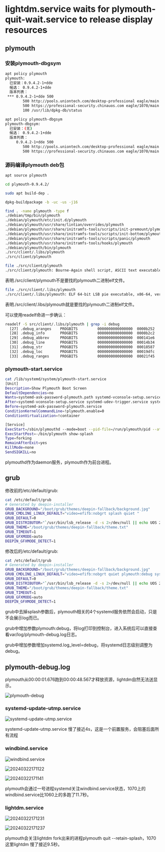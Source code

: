 # lightdm.service waits for plymouth-quit-wait.service to release display resources

## plymouth

### 安装plymouth-dbgsym

```bash
apt policy plymouth
plymouth:
  已安装：0.9.4.2-1+dde
  候选： 0.9.4.2-1+dde
  版本列表：
 *** 0.9.4.2-1+dde 500
        500 http://pools.uniontech.com/desktop-professional eagle/main amd64 Packages
        500 https://professional-security.chinauos.com eagle/1070/main amd64 Packages
        100 /usr/lib/dpkg-db/status
```

```bash
apt policy plymouth-dbgsym 
plymouth-dbgsym:
  已安装：(无)
  候选： 0.9.4.2-1+dde
  版本列表：
     0.9.4.2-1+dde 500
        500 http://pools.uniontech.com/desktop-professional eagle/main amd64 Packages
        500 https://professional-security.chinauos.com eagle/1070/main amd64 Packages
```

### 源码编译plymouth deb包

```bash
apt source plymouth
```

```bash
cd plymouth-0.9.4.2/
```

```bash
sudo apt build-dep .
```

```bash
dpkg-buildpackage -b -uc -us -j16
```

```bash
find . -name plymouth -type f
./debian/tmp/bin/plymouth
./debian/plymouth/etc/init.d/plymouth
./debian/plymouth/usr/share/lintian/overrides/plymouth
./debian/plymouth/usr/share/initramfs-tools/scripts/init-premount/plymouth
./debian/plymouth/usr/share/initramfs-tools/scripts/init-bottom/plymouth
./debian/plymouth/usr/share/initramfs-tools/scripts/panic/plymouth
./debian/plymouth/usr/share/initramfs-tools/hooks/plymouth
./debian/plymouth/bin/plymouth
./src/client/.libs/plymouth
./src/client/plymouth
```

```bash
file ./src/client/plymouth
./src/client/plymouth: Bourne-Again shell script, ASCII text executable
```

表明./src/client/plymouth不是要找的plymouth二进制elf文件。

```bash
file ./src/client/.libs/plymouth
./src/client/.libs/plymouth: ELF 64-bit LSB pie executable, x86-64, version 1 (SYSV), dynamically linked, interpreter /lib64/ld-linux-x86-64.so.2, for GNU/Linux 3.2.0, BuildID[sha1]=56e45102a96d8f5a947ca80ed6267b917dee0e57, with debug_info, not stripped
```

表明./src/client/.libs/plymouth就是要找的plymouth二进制elf文件。

可以使用readelf命进一步确认：

```bash
readelf -S src/client/.libs/plymouth | grep -i debug
  [27] .debug_aranges    PROGBITS         0000000000000000  0000b252
  [28] .debug_info       PROGBITS         0000000000000000  0000b2c2
  [29] .debug_abbrev     PROGBITS         0000000000000000  000141e6
  [30] .debug_line       PROGBITS         0000000000000000  00014b34
  [31] .debug_str        PROGBITS         0000000000000000  00018587
  [32] .debug_loc        PROGBITS         0000000000000000  00019dfc
  [33] .debug_ranges     PROGBITS         0000000000000000  00021f45
```

### plymouth-start.service

```bash
cat /lib/systemd/system/plymouth-start.service
[Unit]
Description=Show Plymouth Boot Screen
DefaultDependencies=no
Wants=systemd-ask-password-plymouth.path systemd-vconsole-setup.service
After=systemd-vconsole-setup.service systemd-udev-trigger.service systemd-udevd.service
Before=systemd-ask-password-plymouth.service
ConditionKernelCommandLine=!plymouth.enable=0
ConditionVirtualization=!container

[Service]
ExecStart=/sbin/plymouthd --mode=boot --pid-file=/run/plymouth/pid --attach-to-session
ExecStartPost=-/bin/plymouth show-splash
Type=forking
RemainAfterExit=yes
KillMode=none
SendSIGKILL=no
```

plymouthd作为daemon服务，plymouth作为前台进程。

## grub

修改前的/etc/default/grub:

```bash
cat /etc/default/grub
# Generated by deepin-installer
GRUB_BACKGROUND="/boot/grub/themes/deepin-fallback/background.jpg"
GRUB_CMDLINE_LINUX_DEFAULT="video=efifb:nobgrt splash quiet "
GRUB_DEFAULT=0
GRUB_DISTRIBUTOR="`/usr/bin/lsb_release -d -s 2>/dev/null || echo UOS 20`"
GRUB_THEME="/boot/grub/themes/deepin-fallback/theme.txt"
GRUB_TIMEOUT=1
GRUB_GFXMODE=auto
DEEPIN_GFXMODE_DETECT=1
```

修改后的/etc/default/grub:
```bash
cat /etc/default/grub
# Generated by deepin-installer
GRUB_BACKGROUND="/boot/grub/themes/deepin-fallback/background.jpg"
GRUB_CMDLINE_LINUX_DEFAULT="video=efifb:nobgrt quiet plymouth:debug systemd.log_level=debug locales=zh_CN.UTF-8"
GRUB_DEFAULT=0
GRUB_DISTRIBUTOR="`/usr/bin/lsb_release -d -s 2>/dev/null || echo UOS 20`"
GRUB_THEME="/boot/grub/themes/deepin-fallback/theme.txt"
GRUB_TIMEOUT=1
GRUB_GFXMODE=auto
DEEPIN_GFXMODE_DETECT=1
```

grub中去掉splash参数后，plymouth相关的4个systemd服务依然会启动，只是不会展示log而已。

grub中增加参数plymouth:debug，将log打印到控制台，进入系统后可以直接查看var/log/plymouth-debug.log日志。

grub中增加参数增加systemd.log_level=debug，将systemd日志级别调整为debug。

## plymouth-debug.log

plymouth从00:00:01.676跑到00:00:48.567才释放资源，lightdm自然无法送显示。

![plymouth-debug](https://cdn.jsdelivr.net/gh/realwujing/picture-bed/plymouth-debug.png)

### systemd-update-utmp.service

![systemd-update-utmp.service](https://cdn.jsdelivr.net/gh/realwujing/picture-bed/20240322171013.png)

systemd-update-utmp.service 慢了接近4s，这是一个前置服务，会阻塞后面所有流程

### windbind.service

![windbind.service](https://cdn.jsdelivr.net/gh/realwujing/picture-bed/20240322171056.png)

![20240322171122](https://cdn.jsdelivr.net/gh/realwujing/picture-bed/20240322171122.png)

![20240322171141](https://cdn.jsdelivr.net/gh/realwujing/picture-bed/20240322171141.png)

plymouth会通过一号进程systemd关注windbind.service状态，1070上的windbind.service比1060上的多跑了11.7秒。

### lightdm.service

![20240322171231](https://cdn.jsdelivr.net/gh/realwujing/picture-bed/20240322171231.png)

![20240322171237](https://cdn.jsdelivr.net/gh/realwujing/picture-bed/20240322171237.png)

plymouth会关注lightdm fork出来的进程plymouth quit --retain-splash，1070这里lightdm 慢了接近9.5秒。
